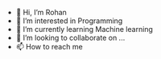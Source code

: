 - 👋 Hi, I’m Rohan
- 👀 I’m interested in Programming
- 🌱 I’m currently learning Machine learning
- 💞️ I’m looking to collaborate on ...
- 📫 How to reach me 

<!---
Rohan7546/Rohan7546 is a ✨ special ✨ repository because its `README.md` (this file) appears on your GitHub profile.
You can click the Preview link to take a look at your changes.
--->
